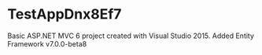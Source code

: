 # TestAppDnx8Ef7

Basic ASP.NET MVC 6 project created with Visual Studio 2015.
Added Entity Framework v7.0.0-beta8

